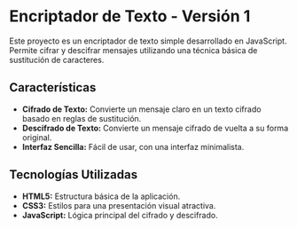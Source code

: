 # Encriptador de Texto - Versión 1

Este proyecto es un encriptador de texto simple desarrollado en JavaScript. Permite cifrar y descifrar mensajes utilizando una técnica básica de sustitución de caracteres.

## Características

- **Cifrado de Texto:** Convierte un mensaje claro en un texto cifrado basado en reglas de sustitución.
- **Descifrado de Texto:** Convierte un mensaje cifrado de vuelta a su forma original.
- **Interfaz Sencilla:** Fácil de usar, con una interfaz minimalista.

## Tecnologías Utilizadas

- **HTML5:** Estructura básica de la aplicación.
- **CSS3:** Estilos para una presentación visual atractiva.
- **JavaScript:** Lógica principal del cifrado y descifrado.
